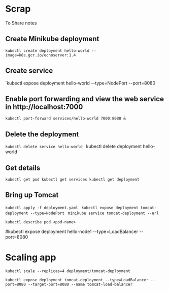 # Scrap
To Share notes

## Create Minikube deployment
`kubectl create deployment hello-world --image=k8s.gcr.io/echoserver:1.4`

## Create service 
`kubectl expose deployment hello-world --type=NodePort --port=8080

## Enable port forwarding and view the web service in http://localhost:7000

`kubectl port-forward services/hello-world 7000:8080 &`

## Delete the deployment
`kubectl delete service hello-world `
 kubectl delete deployment hello-world `

## Get details 
`
kubectl get pod
kubectl get services
kubectl get deployment
`

## Bring up Tomcat 

`kubectl apply -f deployment.yaml `
`kubectl expose deployment tomcat-deployment --type=NodePort `
`minikube service tomcat-deployment --url`

`kubectl describe pod <pod-name>`

#kubectl expose deployment hello-node1 --type=LoadBalancer --port=8080

# Scaling app
`kubectl scale --replicas=4 deployment/tomcat-deployment`

`kubectl expose deployment tomcat-deployment --type=LoadBalancer --port=8080 --target-port=8080 --name tomcat-load-balancer`


